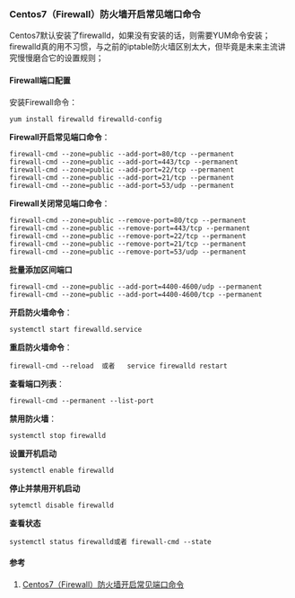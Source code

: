 ### Centos7（Firewall）防火墙开启常见端口命令

Centos7默认安装了firewalld，如果没有安装的话，则需要YUM命令安装；firewalld真的用不习惯，与之前的iptable防火墙区别太大，但毕竟是未来主流讲究慢慢磨合它的设置规则；

#### Firewall端口配置
安装Firewall命令：
```
yum install firewalld firewalld-config
```

**Firewall开启常见端口命令**：
```
firewall-cmd --zone=public --add-port=80/tcp --permanent
firewall-cmd --zone=public --add-port=443/tcp --permanent
firewall-cmd --zone=public --add-port=22/tcp --permanent
firewall-cmd --zone=public --add-port=21/tcp --permanent
firewall-cmd --zone=public --add-port=53/udp --permanent
```

**Firewall关闭常见端口命令**：
```
firewall-cmd --zone=public --remove-port=80/tcp --permanent
firewall-cmd --zone=public --remove-port=443/tcp --permanent
firewall-cmd --zone=public --remove-port=22/tcp --permanent
firewall-cmd --zone=public --remove-port=21/tcp --permanent
firewall-cmd --zone=public --remove-port=53/udp --permanent
```
**批量添加区间端口**
```
firewall-cmd --zone=public --add-port=4400-4600/udp --permanent
firewall-cmd --zone=public --add-port=4400-4600/tcp --permanent
```

**开启防火墙命令**：
```
systemctl start firewalld.service
```

**重启防火墙命令**：
```
firewall-cmd --reload  或者   service firewalld restart
```
**查看端口列表**：
```
firewall-cmd --permanent --list-port
```

**禁用防火墙**：
```
systemctl stop firewalld
```

**设置开机启动**
```
systemctl enable firewalld
```

**停止并禁用开机启动**
```
sytemctl disable firewalld
```

**查看状态**
```
systemctl status firewalld或者 firewall-cmd --state
```


#### 参考
1. [Centos7（Firewall）防火墙开启常见端口命令](https://www.5yun.org/10074.html)


